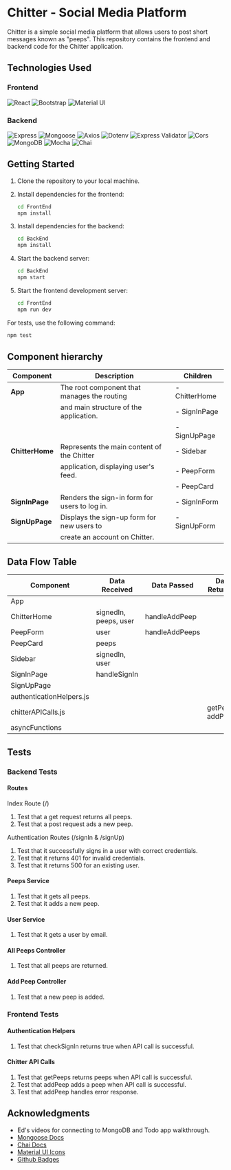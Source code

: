 # Chitter - Social Media Platform

Chitter is a simple social media platform that allows users to post short messages known as "peeps". This repository contains the frontend and backend code for the Chitter application.

## Technologies Used
### Frontend
![React](https://img.shields.io/badge/React-20232A?style=for-the-badge&logo=react&logoColor=61DAFB)
![Bootstrap](https://img.shields.io/badge/Bootstrap-563D7C?style=for-the-badge&logo=bootstrap&logoColor=white)
![Material UI](https://img.shields.io/badge/Material--UI-0081CB?style=for-the-badge&logo=material-ui&logoColor=white)

### Backend
![Express](https://img.shields.io/badge/Express.js-404D59?style=for-the-badge)
![Mongoose](https://img.shields.io/badge/Mongoose-880000?style=for-the-badge&logo=mongoose&logoColor=white)
![Axios](https://img.shields.io/badge/axios-007ACC?style=for-the-badge&logo=axios&logoColor=white)
![Dotenv](https://img.shields.io/badge/dotenv-2E7D32?style=for-the-badge)
![Express Validator](https://img.shields.io/badge/express--validator-7B1FA2?style=for-the-badge)
![Cors](https://img.shields.io/badge/cors-FF6F00?style=for-the-badge)
![MongoDB](https://img.shields.io/badge/MongoDB-4EA94B?style=for-the-badge&logo=mongodb&logoColor=white)
![Mocha](https://img.shields.io/badge/mocha.js-323330?style=for-the-badge&logo=mocha&logoColor=Brown)
![Chai](https://img.shields.io/badge/chai.js-323330?style=for-the-badge&logo=chai&logoColor=red)

## Getting Started

1. Clone the repository to your local machine.

2. Install dependencies for the frontend:

   ```bash
   cd FrontEnd
   npm install
   ```

3. Install dependencies for the backend:

   ```bash
   cd BackEnd
   npm install
   ```

4. Start the backend server:

   ```bash
   cd BackEnd
   npm start
   ```

5. Start the frontend development server:

   ```bash
   cd FrontEnd
   npm run dev
   ```

For tests, use the following command:

```bash
npm test
```

## Component hierarchy
| Component       | Description                                   | Children         |
| --------------- | --------------------------------------------- | ---------------- |
| **App**         | The root component that manages the routing   | - ChitterHome    |
|                 | and main structure of the application.        | - SignInPage     |
|                 |                                               | - SignUpPage     |
| **ChitterHome** | Represents the main content of the Chitter    | - Sidebar        |
|                 | application, displaying user's feed.          | - PeepForm       |
|                 |                                               | - PeepCard       |
| **SignInPage**  | Renders the sign-in form for users to log in. | - SignInForm     |
| **SignUpPage**  | Displays the sign-up form for new users to    | - SignUpForm     |
|                 | create an account on Chitter.                 |                  |


## Data Flow Table
| Component                | Data Received         | Data Passed    | Data Returned     | Actions     |
| ------------------------ | --------------------- | -------------- | ----------------- | ----------- |
| App                      |                       |                |                   |             |
| ChitterHome              | signedIn, peeps, user | handleAddPeep  |                   |             |
| PeepForm                 | user                  | handleAddPeeps |                   |             |
| PeepCard                 | peeps                 |                |                   |             |
| Sidebar                  | signedIn, user        |                |                   |             |
| SignInPage               | handleSignIn          |                |                   |             |
| SignUpPage               |                       |                |                   |             |
| authenticationHelpers.js |                       |                |                   | checkSignIn |
| chitterAPICalls.js       |                       |                | getPeeps, addPeep |             |
| asyncFunctions           |                       |                |                   |             |

## Tests
### Backend Tests

#### Routes
Index Route (/)
1. Test that a get request returns all peeps.
2. Test that a post request ads a new peep.

Authentication Routes (/signIn & /signUp)
1. Test that it successfully signs in a user with correct credentials.
2. Test that it returns 401 for invalid credentials.
3. Test that it returns 500 for an existing user.

#### Peeps Service
1. Test that it gets all peeps.
2. Test that it adds a new peep.

#### User Service
1. Test that it gets a user by email.

#### All Peeps Controller
1. Test that all peeps are returned.

#### Add Peep Controller
1. Test that a new peep is added.

### Frontend Tests
#### Authentication Helpers
1. Test that checkSignIn returns true when API call is successful.

#### Chitter API Calls
1. Test that getPeeps returns peeps when API call is successful.
2. Test that addPeep adds a peep when API call is successful.
3. Test that addPeep handles error response.

## Acknowledgments
- Ed's videos for connecting to MongoDB and Todo app walkthrough.
- [Mongoose Docs](https://mongoosejs.com/docs/)
- [Chai Docs](https://github.com/chaijs/chai)
- [Material UI Icons](https://mui.com/material-ui/material-icons/)
- [Github Badges](https://dev.to/envoy_/150-badges-for-github-pnk)